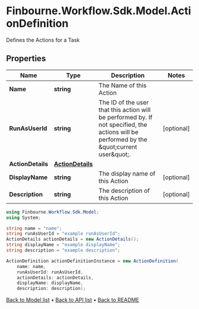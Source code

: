 # Finbourne.Workflow.Sdk.Model.ActionDefinition
Defines the Actions for a Task

## Properties

Name | Type | Description | Notes
------------ | ------------- | ------------- | -------------
**Name** | **string** | The Name of this Action | 
**RunAsUserId** | **string** | The ID of the user that this action will be performed by. If not specified, the actions will be performed by the \&quot;current user\&quot;. | [optional] 
**ActionDetails** | [**ActionDetails**](ActionDetails.md) |  | 
**DisplayName** | **string** | The display name of this Action | [optional] 
**Description** | **string** | The description of this Action | [optional] 

```csharp
using Finbourne.Workflow.Sdk.Model;
using System;

string name = "name";
string runAsUserId = "example runAsUserId";
ActionDetails actionDetails = new ActionDetails();
string displayName = "example displayName";
string description = "example description";

ActionDefinition actionDefinitionInstance = new ActionDefinition(
    name: name,
    runAsUserId: runAsUserId,
    actionDetails: actionDetails,
    displayName: displayName,
    description: description);
```

[Back to Model list](../README.md#documentation-for-models) &#8226; [Back to API list](../README.md#documentation-for-api-endpoints) &#8226; [Back to README](../README.md)
